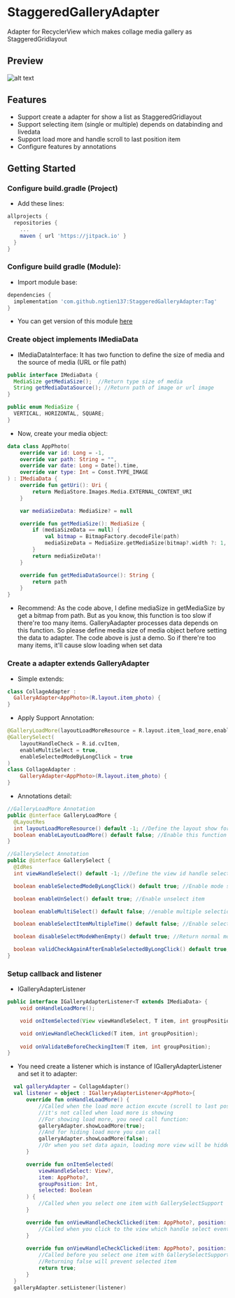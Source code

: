 # StaggeredGalleryAdapter
Adapter for RecyclerView which makes collage media gallery as StaggeredGridlayout
## Preview 
![alt text](https://github.com/ngtien137/StaggeredGalleryAdapter/blob/master/git_resources/preview.gif)
## Features
- Support create a adapter for show a list as StaggeredGridlayout
- Support selecting item (single or multiple) depends on databinding and livedata
- Support load more and handle scroll to last position item
- Configure features by annotations
## Getting Started
### Configure build.gradle (Project)
* Add these lines:
```gradle
allprojects {
  repositories {
    ...
    maven { url 'https://jitpack.io' }
  }
}
```
### Configure build gradle (Module):
* Import module base:
```gradle
dependencies {
  implementation 'com.github.ngtien137:StaggeredGalleryAdapter:Tag'
}
```
* You can get version of this module [here](https://jitpack.io/#ngtien137/StaggeredGalleryAdapter)
### Create object implements IMediaData
- IMediaDataInterface: It has two function to define the size of media and the source of media (URL or file path)
```java
public interface IMediaData {
  MediaSize getMediaSize();  //Return type size of media
  String getMediaDataSource(); //Return path of image or url image
}

public enum MediaSize {
  VERTICAL, HORIZONTAL, SQUARE;
}
```
- Now, create your media object:
```kotlin
data class AppPhoto(
    override var id: Long = -1,
    override var path: String = "",
    override var date: Long = Date().time,
    override var type: Int = Const.TYPE_IMAGE
) : IMediaData {
    override fun getUri(): Uri {
        return MediaStore.Images.Media.EXTERNAL_CONTENT_URI
    }

    var mediaSizeData: MediaSize? = null

    override fun getMediaSize(): MediaSize {
        if (mediaSizeData == null) {
            val bitmap = BitmapFactory.decodeFile(path)
            mediaSizeData = MediaSize.getMediaSize(bitmap?.width ?: 1, bitmap?.height ?: 1)
        }
        return mediaSizeData!!
    }

    override fun getMediaDataSource(): String {
        return path
    }
}
```
- Recommend: As the code above, I define mediaSize in getMediaSize by get a bitmap from path. But as you know, this function is too slow if there're too many items. GalleryAadapter processes data depends on this function. So please define media size of media object before setting the data to adapter. The code above is just a demo. So if there're too many items, it'll cause slow loading when set data
### Create a adapter extends GalleryAdapter
- Simple extends:
```kotlin
class CollageAdapter :
  GalleryAdapter<AppPhoto>(R.layout.item_photo) {
}
```
- Apply Support Annotation:
```kotlin
@GalleryLoadMore(layoutLoadMoreResource = R.layout.item_load_more,enableLayoutLoadMore = true)
@GallerySelect(
    layoutHandleCheck = R.id.cvItem,
    enableMultiSelect = true,
    enableSelectedModeByLongClick = true
)
class CollageAdapter :
    GalleryAdapter<AppPhoto>(R.layout.item_photo) {
}
```
- Annotations detail:
```java
//GalleryLoadMore Annotation
public @interface GalleryLoadMore {
  @LayoutRes
  int layoutLoadMoreResource() default -1; //Define the layout show for loading when scroll to last item
  boolean enableLayoutLoadMore() default false; //Enable this function or not
}

//GallerySelect Annotation
public @interface GallerySelect {
  @IdRes
  int viewHandleSelect() default -1; //Define the view id handle select event

  boolean enableSelectedModeByLongClick() default true; //Enable mode select of adapter by long click or single click

  boolean enableUnSelect() default true; //Enable unselect item

  boolean enableMultiSelect() default false; //enable multiple selection 

  boolean enableSelectItemMultipleTime() default false; //Enable select a item multitime, conflict with unselect function

  boolean disableSelectModeWhenEmpty() default true; //Return normal mode (can be click item not select) when list empty

  boolean validCheckAgainAfterEnableSelectedByLongClick() default true; //Select item after enable select by long click or not
}
```
### Setup callback and listener
- IGalleryAdapterListener
```java
public interface IGalleryAdapterListener<T extends IMediaData> {
    void onHandleLoadMore();

    void onItemSelected(View viewHandleSelect, T item, int groupPosition, boolean selected);

    void onViewHandleCheckClicked(T item, int groupPosition);
    
    void onValidateBeforeCheckingItem(T item, int groupPosition);
}
```
- You need create a listener which is instance of IGalleryAdapterListener and set it to adapter:
```kotlin
  val galleryAdapter = CollageAdapter()
  val listener = object : IGalleryAdapterListener<AppPhoto>{
      override fun onHandleLoadMore() {
          //Called when the load more action excute (scroll to last position)
          //it's not called when load more is showing
          //For showing load more, you need call function:
          galleryAdapter.showLoadMore(true);
          //And for hiding load more you can call
          galleryAdapter.showLoadMore(false);
          //Or when you set data again, loading more view will be hidden
      }

      override fun onItemSelected(
          viewHandleSelect: View?,
          item: AppPhoto?,
          groupPosition: Int,
          selected: Boolean
      ) {
          //Called when you select one item with GallerySelectSupport
      }

      override fun onViewHandleCheckClicked(item: AppPhoto?, position: Int) {
          //Called when you click to the view which handle select event (defined in GallerySelectSupport annotation)
      }
      
      override fun onViewHandleCheckClicked(item: AppPhoto?, position: Int): Boolean {
          //Called before you select one item with GallerySelectSupport (Let you check your condition for selecting item)
          //Returning false will prevent selected item
          return true;
      }
  }
  galleryAdapter.setListener(listener)
```

